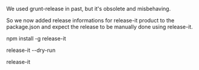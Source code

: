 We used grunt-release in past, but it's obsolete and misbehaving.

So we now added release informations for release-it product to the package.json and expect the release to be manually done using release-it.

npm install -g release-it

release-it --dry-run

release-it